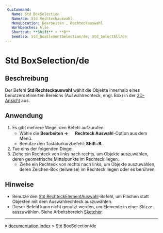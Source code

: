 ```yaml
---
 GuiCommand:
   Name: Std BoxSelection
   Name/de: Std Rechteckauswahl
   MenuLocation: Bearbeiten , Rechteckauswahl
   Workbenches: Alle
   Shortcut: **Shift** + **B**
   SeeAlso: Std_BoxElementSelection/de, Std_SelectAll/de
---
```


# Std BoxSelection/de



## Beschreibung

Der Befehl **Std Rechteckauswahl** wählt die Objekte innerhalb eines benutzerdefinierten Bereichs (Auswahlrechteck, engl. Box) in der [3D-Ansicht](3D_view/de.md) aus.



## Anwendung

1.  Es gibt mehrere Wege, den Befehl aufzurufen:
    -   Wähle die **Bearbeiten → <img src="images/Std_BoxSelection.svg" width=16px> Rechteck Auswahl**-Option aus dem Menü.
    -   Benutze den Tastaturkurzbefehl: **Shift**+**B**.
2.  Tue eins der folgenden Dinge:
3.  Ziehe ein Rechteck von links nach rechts, um Objekte auszuwählen, deren geometrische Mittelpunkte im Rechteck liegen.
    -   Ziehe ein Rechteck von rechts nach links, um Objekte auszuwählen, deren Zeichen-Box (teilweise) im Rechteck liegen oder es berühren.



## Hinweise

-   Benutze den [Std RechteckElementAuswahl](Std_BoxElementSelection/de.md)-Befehl, um Flächen statt Objekten mit dem Auswahlrechteck auszuwählen.
-   Dieser Befehl kann nicht genutzt werden, um Elemente in einer Skizze auszuwählen. Siehe Arbeitsbereich [Sketcher](Sketcher_Workbench/de#Auswahlmethoden.md).



---
⏵ [documentation index](../README.md) > Std BoxSelection/de
